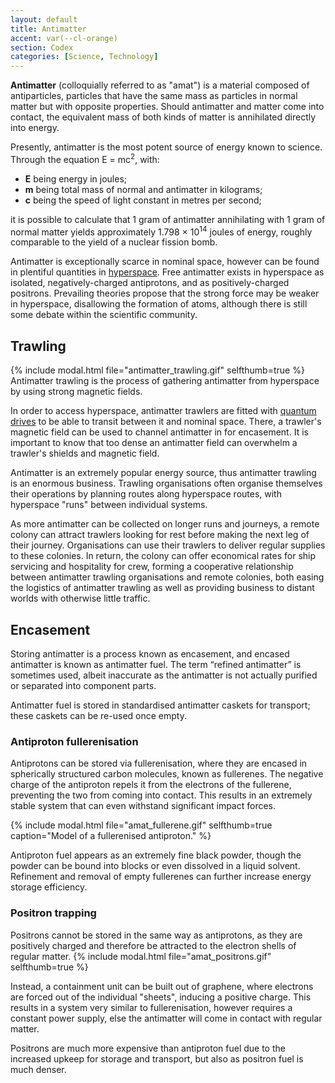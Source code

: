 ```yaml
---
layout: default
title: Antimatter
accent: var(--cl-orange)
section: Codex
categories: [Science, Technology]
---
```

**Antimatter** (colloquially referred to as "amat") is a material composed of antiparticles,
particles that have the same mass as particles in normal matter but with opposite properties. Should
antimatter and matter come into contact, the equivalent mass of both kinds of matter is annihilated
directly into energy.

Presently, antimatter is the most potent source of energy known to science. Through the equation <sr>E = mc<sup>2</sup></sr>, with:
 * **E** being energy in joules;
 * **m** being total mass of normal and antimatter in kilograms;
 * **c** being the speed of light constant in metres per second;

it is possible to calculate that 1 gram of antimatter annihilating with 1 gram of normal matter
yields approximately 1.798 &times; 10<sup>14</sup> joules of energy, roughly comparable to the yield
of a nuclear fission bomb.

Antimatter is exceptionally scarce in nominal space, however can be found in plentiful quantities
in [hyperspace](Hyperspace.html). Free antimatter exists in hyperspace as isolated,
negatively-charged antiprotons, and as positively-charged positrons. Prevailing theories propose
that the strong force may be weaker in hyperspace, disallowing the formation of atoms, although
there is still some debate within the scientific community.

## Trawling
{% include modal.html file="antimatter_trawling.gif" selfthumb=true %}
Antimatter trawling is the process of gathering antimatter from hyperspace by using strong magnetic
fields.

In order to access hyperspace, antimatter trawlers are fitted with
[quantum drives](Quantum_drive.html) to be able to transit between it and nominal space. There,
a trawler's magnetic field can be used to channel antimatter in for encasement. It is important to
know that too dense an antimatter field can overwhelm a trawler's shields and magnetic field.

Antimatter is an extremely popular energy source, thus antimatter trawling is an enormous business.
Trawling organisations often organise themselves their operations by planning routes along
hyperspace routes, with hyperspace "runs" between individual systems.

As more antimatter can be collected on longer runs and journeys, a remote colony can attract
trawlers looking for rest before making the next leg of their journey. Organisations can use their
trawlers to deliver regular supplies to these colonies. In return, the colony can offer economical
rates for ship servicing and hospitality for crew, forming a cooperative relationship between
antimatter trawling organisations and remote colonies, both easing the logistics of antimatter
trawling as well as providing business to distant worlds with otherwise little traffic.

## Encasement
Storing antimatter is a process known as encasement, and encased antimatter is known as antimatter
fuel. The term “refined antimatter” is sometimes used, albeit inaccurate as the antimatter is not
actually purified or separated into component parts.

Antimatter fuel is stored in standardised antimatter caskets for transport; these caskets can be
re-used once empty.

### Antiproton fullerenisation
Antiprotons can be stored via fullerenisation, where they are encased in spherically structured
carbon molecules, known as fullerenes. The negative charge of the antiproton repels it from the
electrons of the fullerene, preventing the two from coming into contact. This results in an
extremely stable system that can even withstand significant impact forces.

{% include modal.html file="amat_fullerene.gif" selfthumb=true
   caption="Model of a fullerenised antiproton." %}

Antiproton fuel appears as an extremely fine black powder, though the powder can be bound into
blocks or even dissolved in a liquid solvent. Refinement and removal of empty fullerenes can further
increase energy storage efficiency.

### Positron trapping
Positrons cannot be stored in the same way as antiprotons, as they are positively charged and
therefore be attracted to the electron shells of regular matter.
{% include modal.html file="amat_positrons.gif" selfthumb=true %}

Instead, a containment unit can be built out of graphene, where electrons are forced out of the
individual "sheets", inducing a positive charge. This results in a system very similar to
fullerenisation, however requires a constant power supply, else the antimatter will come in contact
with regular matter.

Positrons are much more expensive than antiproton fuel due to the increased upkeep for storage and
transport, but also as positron fuel is much denser.
